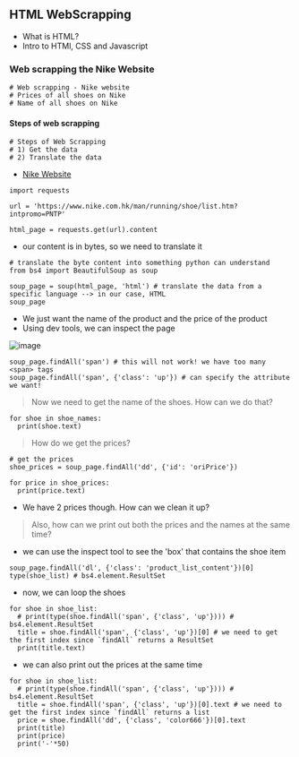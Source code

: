 ## HTML WebScrapping

- What is HTML? 
- Intro to HTMl, CSS and Javascript

### Web scrapping the Nike Website
```
# Web scrapping - Nike website
# Prices of all shoes on Nike
# Name of all shoes on Nike
```

#### Steps of web scrapping
```
# Steps of Web Scrapping
# 1) Get the data
# 2) Translate the data
```

- [Nike Website](https://www.nike.com.hk/?locale=en-gb)

```
import requests

url = 'https://www.nike.com.hk/man/running/shoe/list.htm?intpromo=PNTP'

html_page = requests.get(url).content
```

- our content is in bytes, so we need to translate it

```
# translate the byte content into something python can understand
from bs4 import BeautifulSoup as soup

soup_page = soup(html_page, 'html') # translate the data from a specific language --> in our case, HTML
soup_page
```

- We just want the name of the product and the price of the product
- Using dev tools, we can inspect the page

![image](https://user-images.githubusercontent.com/37263010/191875820-4339e32d-44e3-426c-82c9-99c6e1c8eb5f.png)

```
soup_page.findAll('span') # this will not work! we have too many <span> tags
soup_page.findAll('span', {'class': 'up'}) # can specify the attribute we want!
```

> Now we need to get the name of the shoes. How can we do that?

```
for shoe in shoe_names:
  print(shoe.text)
```

> How do we get the prices?

```
# get the prices
shoe_prices = soup_page.findAll('dd', {'id': 'oriPrice'})

for price in shoe_prices:
  print(price.text)
```

- We have 2 prices though. How can we clean it up?
> Also, how can we print out both the prices and the names at the same time?

- we can use the inspect tool to see the 'box' that contains the shoe item

```
soup_page.findAll('dl', {'class': 'product_list_content'})[0]
type(shoe_list) # bs4.element.ResultSet
```

- now, we can loop the shoes

```
for shoe in shoe_list:
  # print(type(shoe.findAll('span', {'class', 'up'}))) # bs4.element.ResultSet
  title = shoe.findAll('span', {'class', 'up'})[0] # we need to get the first index since `findAll` returns a ResultSet
  print(title.text)
```

- we can also print out the prices at the same time

```
for shoe in shoe_list:
  # print(type(shoe.findAll('span', {'class', 'up'}))) # bs4.element.ResultSet
  title = shoe.findAll('span', {'class', 'up'})[0].text # we need to get the first index since `findAll` returns a list
  price = shoe.findAll('dd', {'class', 'color666'})[0].text
  print(title)
  print(price)
  print('-'*50)
```
